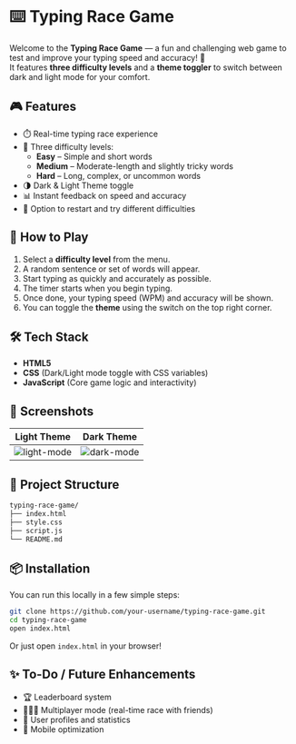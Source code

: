 # ⌨️ Typing Race Game

Welcome to the **Typing Race Game** — a fun and challenging web game to test and improve your typing speed and accuracy! 🏁  
It features **three difficulty levels** and a **theme toggler** to switch between dark and light mode for your comfort.

## 🎮 Features

- ⏱️ Real-time typing race experience  
- 🧠 Three difficulty levels:
  - **Easy** – Simple and short words
  - **Medium** – Moderate-length and slightly tricky words
  - **Hard** – Long, complex, or uncommon words
- 🌗 Dark & Light Theme toggle  
- 📊 Instant feedback on speed and accuracy  
- 🔁 Option to restart and try different difficulties  

## 🚀 How to Play

1. Select a **difficulty level** from the menu.  
2. A random sentence or set of words will appear.  
3. Start typing as quickly and accurately as possible.  
4. The timer starts when you begin typing.  
5. Once done, your typing speed (WPM) and accuracy will be shown.  
6. You can toggle the **theme** using the switch on the top right corner.  

## 🛠️ Tech Stack

- **HTML5**
- **CSS** (Dark/Light mode toggle with CSS variables)
- **JavaScript** (Core game logic and interactivity)

## 📸 Screenshots

| Light Theme | Dark Theme |
|-------------|------------|
| ![light-mode](https://github.com/user-attachments/assets/ad6dcfed-c9a6-47bf-8225-0d04404037ba) | ![dark-mode](https://github.com/user-attachments/assets/b5031020-db27-4ad2-8aee-523234e972ab) |

## 📁 Project Structure

```bash
typing-race-game/
├── index.html
├── style.css
├── script.js
└── README.md
```

## 📦 Installation

You can run this locally in a few simple steps:

```bash
git clone https://github.com/your-username/typing-race-game.git
cd typing-race-game
open index.html
```

Or just open `index.html` in your browser!

## ✨ To-Do / Future Enhancements

- 🏆 Leaderboard system  
- 🧑‍🤝‍🧑 Multiplayer mode (real-time race with friends)  
- 👤 User profiles and statistics  
- 📱 Mobile optimization  
